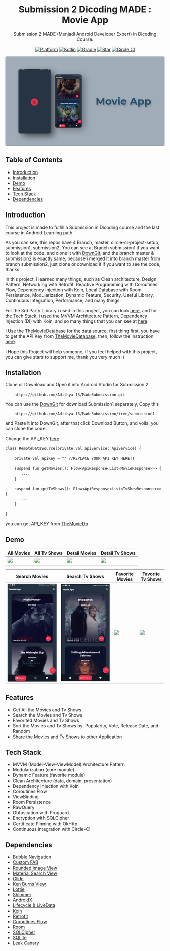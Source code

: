 <h1 align="center">
  Submission 2 Dicoding MADE : Movie App
</h1>
<p align="center">
  Submission 2 MADE (Menjadi Android Developer Expert) in Dicoding Course.
</p>
<p align="center">
  <a href="http://developer.android.com/index.html"><img alt="Platform" src="https://img.shields.io/badge/platform-Android-green.svg"></a>
  <a href="http://kotlinlang.org"><img alt="Kotlin" src="https://img.shields.io/badge/kotlin-1.4.20-blue.svg"></a>
  <a href="https://developer.android.com/studio/releases/gradle-plugin"><img alt="Gradle" src="https://img.shields.io/badge/gradle-4.1.1-yellow.svg"></a>
  <a href="https://github.com/Adithya-13/MadeSubmsission/"><img alt="Star" src="https://img.shields.io/github/stars/Adithya-13/MadeSubmsission"></a>
  <a href="https://github.com/Adithya-13/MadeSubmsission/"><img alt="Circle CI" src="https://circleci.com/gh/Adithya-13/MadeSubmsission.svg?style=shield"></a>
</p>

<p align="center">
  <img src="assets/thumbnail.png"/>
</p>

## Table of Contents
- [Introduction](#introduction)
- [Installation](#installation)
- [Demo](#demo)
- [Features](#features)
- [Tech Stack](#tech-stack)
- [Dependencies](#dependencies)

## Introduction

This project is made to fulfill a Submission in Dicoding course and the last course in Android Learning path.

As you can see, this repos have 4 Branch, master, circle-ci-project-setup, submission1, submission2, You can see at Branch submission1 if you want to look at the code, and clone it with [DownGit](https://downgit.github.io/), and the branch master & submission2 is exactly same, because i merged it into branch master from branch submission2, just clone or download it if you want to see the code, thanks.

In this project, I learned many things, such as Clean architecture, Design Pattern, Networking with Retrofit, Reactive Programming with Coroutines Flow, Dependency Injection with Koin, Local Database with Room Persistence, Modularization, Dynamic Feature, Security, Useful Library, Continuous Integration, Performance, and many things.

For the 3rd Party Library i used in this project, you can look [here](#dependencies), and for the Tech Stack, i used the MVVM Architecture Pattern, Dependency Injection (DI) with Koin, and so many things that you can see at [here](#tech-stack).

I Use the [TheMovieDatabase](https://www.themoviedb.org/) for the data source. first thing first, you have to get the API Key from [TheMovieDatabase](https://www.themoviedb.org/), then, follow the instruction [here](#installation).

I Hope this Project will help someone, if you feel helped with this project, you can give stars to support me, thank you very much :)

## Installation

Clone or Download and Open it into Android Studio for Submission 2
```
    https://github.com/Adithya-13/MadeSubmsission.git
```  

You can use the [DownGit](https://downgit.github.io/) for download Submission1 separately, Copy this

```
    https://github.com/Adithya-13/MadeSubmsission/tree/submission1
```

and Paste it into DownGit, after that click Download Button, and voila, you can clone the code.


Change the API_KEY [here](https://github.com/Adithya-13/MadeSubmsission/blob/submission2/core/src/main/java/com/extcode/project/core/data/source/remote/RemoteDataSource.kt)

```
class RemoteDataSource(private val apiService: ApiService) {

    private val apiKey = "" //REPLACE YOUR API KEY HERE!!

    suspend fun getMovies(): Flow<ApiResponse<List<MovieResponse>>> {
       ....
    }

    suspend fun getTvShows(): Flow<ApiResponse<List<TvShowResponse>>> {
       ....
    }

}
```

you can get API_KEY from [TheMovieDb](https://developers.themoviedb.org/3)

## Demo

|All Movies|All Tv Shows|Detail Movies|Detail Tv Shows|
|--|--|--|--|
|![](assets/movies.gif?raw=true)|![](assets/tv_shows.gif?raw=true)|![](assets/detail_movies.gif?raw=true)|![](assets/detail_tv_shows.gif?raw=true)|

|Search Movies|Search Tv Shows|Favorite Movies|Favorite Tv Shows|
|--|--|--|--|
|![](assets/search_movies.gif?raw=true)|![](assets/search_tv_shows.gif?raw=true)|![](assets/favorite_movies.gif?raw=true)|![](assets/favorite_tv_shows.gif?raw=true)|

## Features
- Get All the Movies and Tv Shows
- Search the Movies and Tv Shows
- Favorited Movies and Tv Shows
- Sort the Movies and Tv Shows by: Popularity, Vote, Release Date, and Random
- Share the Movies and Tv Shows to other Application

## Tech Stack
- MVVM (Model-View-ViewModel) Architecture Pattern
- Modularization (core module)
- Dynamic Feature (favorite module)
- Clean Architecture (data, domain, presentation)
- Dependency Injection with Koin
- Coroutines Flow
- ViewBinding
- Room Persistence
- RawQuery
- Obfuscation with Proguard
- Encryption with SQLCipher
- Certificate Pinning with OkHttp
- Continuous Integration with Circle-CI

## Dependencies
- [Bubble Navigation](https://github.com/gauravk95/bubble-navigation)
- [Custom FAB](https://github.com/Clans/FloatingActionButton)
- [Rounded Image View](https://github.com/vinc3m1/RoundedImageView)
- [Material Search View](https://github.com/MiguelCatalan/MaterialSearchView)
- [Glide](https://github.com/bumptech/glide)
- [Ken Burns View](https://github.com/flavioarfaria/KenBurnsView)
- [Lottie](https://github.com/airbnb/lottie-android)
- [Shimmer](https://github.com/facebook/shimmer-android)
- [AndroidX](https://mvnrepository.com/artifact/androidx)
- [Lifecycle & LiveData](https://developer.android.com/jetpack/androidx/releases/lifecycle)
- [Koin](https://github.com/InsertKoinIO/koin)
- [Retrofit](https://square.github.io/retrofit/)
- [Coroutines Flow](https://developer.android.com/kotlin/flow)
- [Room](https://developer.android.com/training/data-storage/room?gclid=Cj0KCQiA0MD_BRCTARIsADXoopYlw1cozWjwyR-ucLYa-aoqYlZeJmxG34JnhByjApMNwuchOcAzcy0aAgGHEALw_wcB&gclsrc=aw.ds)
- [SQLCipher](https://github.com/sqlcipher/sqlcipher)
- [SQLite](https://developer.android.com/jetpack/androidx/releases/sqlite)
- [Leak Canary](https://github.com/square/leakcanary)
